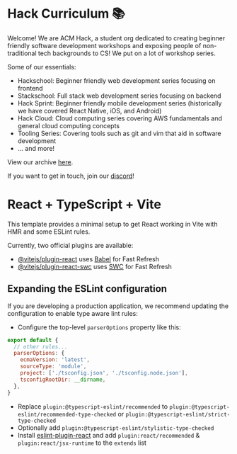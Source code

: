 # Hack Curriculum 📚

Welcome! We are ACM Hack, a student org dedicated to creating beginner friendly software development workshops and exposing people of non-traditional tech backgrounds to CS! We put on a lot of workshop series. 

Some of our essentials:
- Hackschool: Beginner friendly web development series focusing on frontend
- Stackschool: Full stack web development series focusing on backend
- Hack Sprint: Beginner friendly mobile development series (historically we have covered React Native, iOS, and Android)
- Hack Cloud: Cloud computing series covering AWS fundamentals and general cloud computing concepts
- Tooling Series: Covering tools such as git and vim that aid in software development
- ... and more!

View our archive [here](https://hack.uclaacm.com/archive).

If you want to get in touch, join our [discord](https://discord.gg/3GSPECbCnE)!

# React + TypeScript + Vite

This template provides a minimal setup to get React working in Vite with HMR and some ESLint rules.

Currently, two official plugins are available:

- [@vitejs/plugin-react](https://github.com/vitejs/vite-plugin-react/blob/main/packages/plugin-react/README.md) uses [Babel](https://babeljs.io/) for Fast Refresh
- [@vitejs/plugin-react-swc](https://github.com/vitejs/vite-plugin-react-swc) uses [SWC](https://swc.rs/) for Fast Refresh

## Expanding the ESLint configuration

If you are developing a production application, we recommend updating the configuration to enable type aware lint rules:

- Configure the top-level `parserOptions` property like this:

```js
export default {
  // other rules...
  parserOptions: {
    ecmaVersion: 'latest',
    sourceType: 'module',
    project: ['./tsconfig.json', './tsconfig.node.json'],
    tsconfigRootDir: __dirname,
  },
}
```

- Replace `plugin:@typescript-eslint/recommended` to `plugin:@typescript-eslint/recommended-type-checked` or `plugin:@typescript-eslint/strict-type-checked`
- Optionally add `plugin:@typescript-eslint/stylistic-type-checked`
- Install [eslint-plugin-react](https://github.com/jsx-eslint/eslint-plugin-react) and add `plugin:react/recommended` & `plugin:react/jsx-runtime` to the `extends` list
